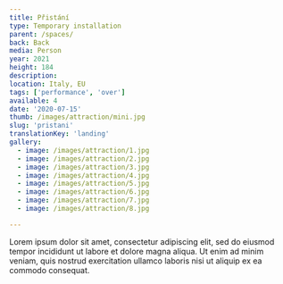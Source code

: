 ```yaml
---
title: Přistání
type: Temporary installation
parent: /spaces/
back: Back
media: Person
year: 2021
height: 184
description: 
location: Italy, EU
tags: ['performance', 'over']
available: 4
date: '2020-07-15'
thumb: /images/attraction/mini.jpg
slug: 'pristani'
translationKey: 'landing'
gallery:
  - image: /images/attraction/1.jpg
  - image: /images/attraction/2.jpg
  - image: /images/attraction/3.jpg
  - image: /images/attraction/4.jpg
  - image: /images/attraction/5.jpg
  - image: /images/attraction/6.jpg
  - image: /images/attraction/7.jpg
  - image: /images/attraction/8.jpg

---
```

Lorem ipsum dolor sit amet, consectetur adipiscing elit, sed do eiusmod tempor incididunt ut labore et dolore magna aliqua. Ut enim ad minim veniam, quis nostrud exercitation ullamco laboris nisi ut aliquip ex ea commodo consequat.

